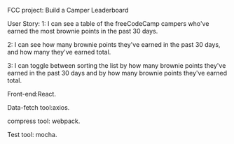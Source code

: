 FCC project: Build a Camper Leaderboard

User Story:
1: I can see a table of the freeCodeCamp campers who've earned the most brownie points in the past 30 days.

2: I can see how many brownie points they've earned in the past 30 days, and how many they've earned total.

3: I can toggle between sorting the list by how many brownie points they've earned in the past 30 days and by how many brownie points they've earned total.

Front-end:React.

Data-fetch tool:axios.

compress tool: webpack.

Test tool: mocha.
